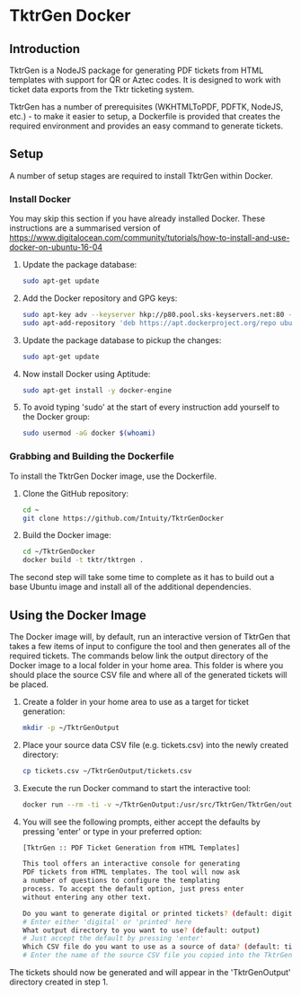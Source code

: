 # TktrGen Docker

## Introduction

TktrGen is a NodeJS package for generating PDF tickets from HTML templates with support for QR or Aztec codes. It is designed to work with ticket data exports from the Tktr ticketing system.

TktrGen has a number of prerequisites (WKHTMLToPDF, PDFTK, NodeJS, etc.) - to make it easier to setup, a Dockerfile is provided that creates the required environment and provides an easy command to generate tickets.

## Setup

A number of setup stages are required to install TktrGen within Docker.

### Install Docker
You may skip this section if you have already installed Docker. These instructions are a summarised version of https://www.digitalocean.com/community/tutorials/how-to-install-and-use-docker-on-ubuntu-16-04

1. Update the package database:
   ```bash
   sudo apt-get update
   ```
2. Add the Docker repository and GPG keys:
   ```bash
   sudo apt-key adv --keyserver hkp://p80.pool.sks-keyservers.net:80 --recv-keys 58118E89F3A912897C070ADBF76221572C52609D
   sudo apt-add-repository 'deb https://apt.dockerproject.org/repo ubuntu-xenial main'
   ```
3. Update the package database to pickup the changes:
   ```bash
   sudo apt-get update
   ```
4. Now install Docker using Aptitude:
   ```bash
   sudo apt-get install -y docker-engine
   ```
5. To avoid typing 'sudo' at the start of every instruction add yourself to the Docker group:
   ```bash
   sudo usermod -aG docker $(whoami)
   ```

### Grabbing and Building the Dockerfile
To install the TktrGen Docker image, use the Dockerfile.

1. Clone the GitHub repository:
   ```bash
   cd ~
   git clone https://github.com/Intuity/TktrGenDocker
   ```
2. Build the Docker image:
   ```bash
   cd ~/TktrGenDocker
   docker build -t tktr/tktrgen .
   ```

The second step will take some time to complete as it has to build out a base Ubuntu image and install all of the additional dependencies.

## Using the Docker Image
The Docker image will, by default, run an interactive version of TktrGen that takes a few items of input to configure the tool and then generates all of the required tickets. The commands below link the output directory of the Docker image to a local folder in your home area. This folder is where you should place the source CSV file and where all of the generated tickets will be placed.

1. Create a folder in your home area to use as a target for ticket generation:
   ```bash
   mkdir -p ~/TktrGenOutput
   ```
2. Place your source data CSV file (e.g. tickets.csv) into the newly created directory:
   ```bash
   cp tickets.csv ~/TktrGenOutput/tickets.csv
   ```
3. Execute the run Docker command to start the interactive tool:
   ```bash
   docker run --rm -ti -v ~/TktrGenOutput:/usr/src/TktrGen/TktrGen/output tktr/tktrgen
   ```
4. You will see the following prompts, either accept the defaults by pressing 'enter' or type in your preferred option:
   ```bash
   [TktrGen :: PDF Ticket Generation from HTML Templates]

   This tool offers an interactive console for generating
   PDF tickets from HTML templates. The tool will now ask
   a number of questions to configure the templating
   process. To accept the default option, just press enter
   without entering any other text.

   Do you want to generate digital or printed tickets? (default: digital)
   # Enter either 'digital' or 'printed' here
   What output directory to you want to use? (default: output)
   # Just accept the default by pressing 'enter'
   Which CSV file do you want to use as a source of data? (default: tickets.csv)
   # Enter the name of the source CSV file you copied into the TktrGenOutput directory in step 2
   ```

The tickets should now be generated and will appear in the 'TktrGenOutput' directory created in step 1.
